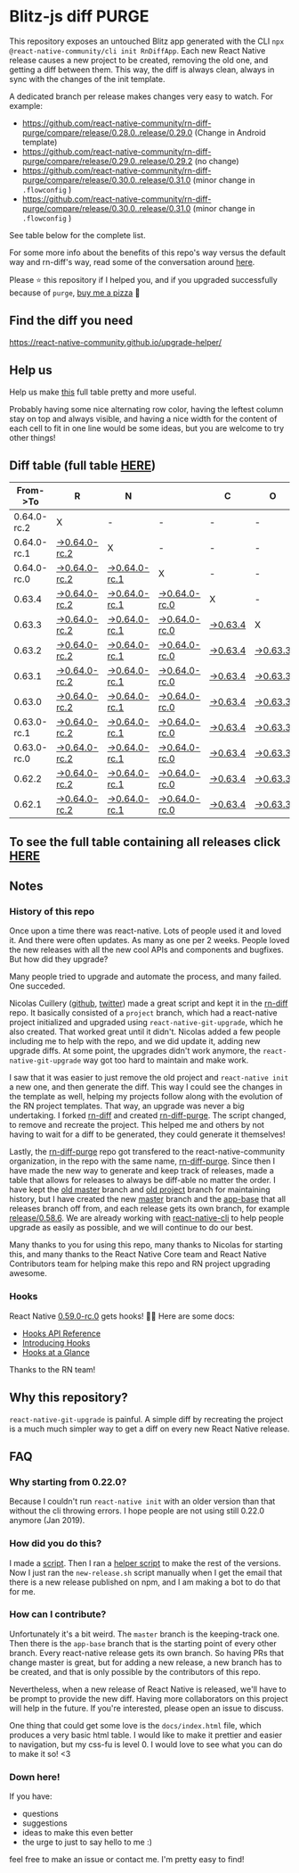 # Blitz-js diff PURGE

This repository exposes an untouched Blitz app generated with the CLI
`npx @react-native-community/cli init RnDiffApp`. Each new React Native release causes a new project to be created, removing the old one, and getting a diff between them. This way, the diff is always clean, always in sync with the changes of the init template.

A dedicated branch per release makes changes very easy
to watch. For example:

* https://github.com/react-native-community/rn-diff-purge/compare/release/0.28.0..release/0.29.0
(Change in Android template)
* https://github.com/react-native-community/rn-diff-purge/compare/release/0.29.0..release/0.29.2
(no change)
* https://github.com/react-native-community/rn-diff-purge/compare/release/0.30.0..release/0.31.0
(minor change in `.flowconfig` )
* https://github.com/react-native-community/rn-diff-purge/compare/release/0.30.0..release/0.31.0
(minor change in `.flowconfig` )

See table below for the complete list.

For some more info about the benefits of this repo's way versus the default way and rn-diff's way, read some of the conversation around [here](https://github.com/react-native-community/discussions-and-proposals/issues/68#issuecomment-452227478).

Please :star: this repository if I helped you, and if you upgraded successfully because of `purge`, [buy me a pizza](https://www.buymeacoffee.com/DGWwHVZ4s) :pizza:

## Find the diff you need
https://react-native-community.github.io/upgrade-helper/

## Help us
Help us make [this](https://react-native-community.github.io/rn-diff-purge) full table pretty and more useful.

Probably having some nice alternating row color, having the leftest column stay on top and always visible, and having a nice width for the content of each cell to fit in one line would be some ideas, but you are welcome to try other things!

## Diff table (full table [HERE](https://react-native-community.github.io/rn-diff-purge/))

| From->To    | R                                                                                                                         | N                                                                                                                         |                                                                                                                           | C                                                                                                               | O                                                                                                               | R                                                                                                               | E                                                                                                               |                                                                                                                 | T                                                                                                                         | E                                                                                                                    | A                                                                                                          | M   |
| ----------- | ------------------------------------------------------------------------------------------------------------------------- | ------------------------------------------------------------------------------------------------------------------------- | ------------------------------------------------------------------------------------------------------------------------- | --------------------------------------------------------------------------------------------------------------- | --------------------------------------------------------------------------------------------------------------- | --------------------------------------------------------------------------------------------------------------- | --------------------------------------------------------------------------------------------------------------- | --------------------------------------------------------------------------------------------------------------- | ------------------------------------------------------------------------------------------------------------------------- | -------------------------------------------------------------------------------------------------------------------- | ---------------------------------------------------------------------------------------------------------- | --- |
| 0.64.0-rc.2 | X                                                                                                                         | -                                                                                                                         | -                                                                                                                         | -                                                                                                               | -                                                                                                               | -                                                                                                               | -                                                                                                               | -                                                                                                               | -                                                                                                                         | -                                                                                                                    | -                                                                                                          | -   |
| 0.64.0-rc.1 | [->0.64.0-rc.2](https://github.com/react-native-community/rn-diff-purge/compare/release/0.64.0-rc.1..release/0.64.0-rc.2) | X                                                                                                                         | -                                                                                                                         | -                                                                                                               | -                                                                                                               | -                                                                                                               | -                                                                                                               | -                                                                                                               | -                                                                                                                         | -                                                                                                                    | -                                                                                                          | -   |
| 0.64.0-rc.0 | [->0.64.0-rc.2](https://github.com/react-native-community/rn-diff-purge/compare/release/0.64.0-rc.0..release/0.64.0-rc.2) | [->0.64.0-rc.1](https://github.com/react-native-community/rn-diff-purge/compare/release/0.64.0-rc.0..release/0.64.0-rc.1) | X                                                                                                                         | -                                                                                                               | -                                                                                                               | -                                                                                                               | -                                                                                                               | -                                                                                                               | -                                                                                                                         | -                                                                                                                    | -                                                                                                          | -   |
| 0.63.4      | [->0.64.0-rc.2](https://github.com/react-native-community/rn-diff-purge/compare/release/0.63.4..release/0.64.0-rc.2)      | [->0.64.0-rc.1](https://github.com/react-native-community/rn-diff-purge/compare/release/0.63.4..release/0.64.0-rc.1)      | [->0.64.0-rc.0](https://github.com/react-native-community/rn-diff-purge/compare/release/0.63.4..release/0.64.0-rc.0)      | X                                                                                                               | -                                                                                                               | -                                                                                                               | -                                                                                                               | -                                                                                                               | -                                                                                                                         | -                                                                                                                    | -                                                                                                          | -   |
| 0.63.3      | [->0.64.0-rc.2](https://github.com/react-native-community/rn-diff-purge/compare/release/0.63.3..release/0.64.0-rc.2)      | [->0.64.0-rc.1](https://github.com/react-native-community/rn-diff-purge/compare/release/0.63.3..release/0.64.0-rc.1)      | [->0.64.0-rc.0](https://github.com/react-native-community/rn-diff-purge/compare/release/0.63.3..release/0.64.0-rc.0)      | [->0.63.4](https://github.com/react-native-community/rn-diff-purge/compare/release/0.63.3..release/0.63.4)      | X                                                                                                               | -                                                                                                               | -                                                                                                               | -                                                                                                               | -                                                                                                                         | -                                                                                                                    | -                                                                                                          | -   |
| 0.63.2      | [->0.64.0-rc.2](https://github.com/react-native-community/rn-diff-purge/compare/release/0.63.2..release/0.64.0-rc.2)      | [->0.64.0-rc.1](https://github.com/react-native-community/rn-diff-purge/compare/release/0.63.2..release/0.64.0-rc.1)      | [->0.64.0-rc.0](https://github.com/react-native-community/rn-diff-purge/compare/release/0.63.2..release/0.64.0-rc.0)      | [->0.63.4](https://github.com/react-native-community/rn-diff-purge/compare/release/0.63.2..release/0.63.4)      | [->0.63.3](https://github.com/react-native-community/rn-diff-purge/compare/release/0.63.2..release/0.63.3)      | X                                                                                                               | -                                                                                                               | -                                                                                                               | -                                                                                                                         | -                                                                                                                    | -                                                                                                          | -   |
| 0.63.1      | [->0.64.0-rc.2](https://github.com/react-native-community/rn-diff-purge/compare/release/0.63.1..release/0.64.0-rc.2)      | [->0.64.0-rc.1](https://github.com/react-native-community/rn-diff-purge/compare/release/0.63.1..release/0.64.0-rc.1)      | [->0.64.0-rc.0](https://github.com/react-native-community/rn-diff-purge/compare/release/0.63.1..release/0.64.0-rc.0)      | [->0.63.4](https://github.com/react-native-community/rn-diff-purge/compare/release/0.63.1..release/0.63.4)      | [->0.63.3](https://github.com/react-native-community/rn-diff-purge/compare/release/0.63.1..release/0.63.3)      | [->0.63.2](https://github.com/react-native-community/rn-diff-purge/compare/release/0.63.1..release/0.63.2)      | X                                                                                                               | -                                                                                                               | -                                                                                                                         | -                                                                                                                    | -                                                                                                          | -   |
| 0.63.0      | [->0.64.0-rc.2](https://github.com/react-native-community/rn-diff-purge/compare/release/0.63.0..release/0.64.0-rc.2)      | [->0.64.0-rc.1](https://github.com/react-native-community/rn-diff-purge/compare/release/0.63.0..release/0.64.0-rc.1)      | [->0.64.0-rc.0](https://github.com/react-native-community/rn-diff-purge/compare/release/0.63.0..release/0.64.0-rc.0)      | [->0.63.4](https://github.com/react-native-community/rn-diff-purge/compare/release/0.63.0..release/0.63.4)      | [->0.63.3](https://github.com/react-native-community/rn-diff-purge/compare/release/0.63.0..release/0.63.3)      | [->0.63.2](https://github.com/react-native-community/rn-diff-purge/compare/release/0.63.0..release/0.63.2)      | [->0.63.1](https://github.com/react-native-community/rn-diff-purge/compare/release/0.63.0..release/0.63.1)      | X                                                                                                               | -                                                                                                                         | -                                                                                                                    | -                                                                                                          | -   |
| 0.63.0-rc.1 | [->0.64.0-rc.2](https://github.com/react-native-community/rn-diff-purge/compare/release/0.63.0-rc.1..release/0.64.0-rc.2) | [->0.64.0-rc.1](https://github.com/react-native-community/rn-diff-purge/compare/release/0.63.0-rc.1..release/0.64.0-rc.1) | [->0.64.0-rc.0](https://github.com/react-native-community/rn-diff-purge/compare/release/0.63.0-rc.1..release/0.64.0-rc.0) | [->0.63.4](https://github.com/react-native-community/rn-diff-purge/compare/release/0.63.0-rc.1..release/0.63.4) | [->0.63.3](https://github.com/react-native-community/rn-diff-purge/compare/release/0.63.0-rc.1..release/0.63.3) | [->0.63.2](https://github.com/react-native-community/rn-diff-purge/compare/release/0.63.0-rc.1..release/0.63.2) | [->0.63.1](https://github.com/react-native-community/rn-diff-purge/compare/release/0.63.0-rc.1..release/0.63.1) | [->0.63.0](https://github.com/react-native-community/rn-diff-purge/compare/release/0.63.0-rc.1..release/0.63.0) | X                                                                                                                         | -                                                                                                                    | -                                                                                                          | -   |
| 0.63.0-rc.0 | [->0.64.0-rc.2](https://github.com/react-native-community/rn-diff-purge/compare/release/0.63.0-rc.0..release/0.64.0-rc.2) | [->0.64.0-rc.1](https://github.com/react-native-community/rn-diff-purge/compare/release/0.63.0-rc.0..release/0.64.0-rc.1) | [->0.64.0-rc.0](https://github.com/react-native-community/rn-diff-purge/compare/release/0.63.0-rc.0..release/0.64.0-rc.0) | [->0.63.4](https://github.com/react-native-community/rn-diff-purge/compare/release/0.63.0-rc.0..release/0.63.4) | [->0.63.3](https://github.com/react-native-community/rn-diff-purge/compare/release/0.63.0-rc.0..release/0.63.3) | [->0.63.2](https://github.com/react-native-community/rn-diff-purge/compare/release/0.63.0-rc.0..release/0.63.2) | [->0.63.1](https://github.com/react-native-community/rn-diff-purge/compare/release/0.63.0-rc.0..release/0.63.1) | [->0.63.0](https://github.com/react-native-community/rn-diff-purge/compare/release/0.63.0-rc.0..release/0.63.0) | [->0.63.0-rc.1](https://github.com/react-native-community/rn-diff-purge/compare/release/0.63.0-rc.0..release/0.63.0-rc.1) | X                                                                                                                    | -                                                                                                          | -   |
| 0.62.2      | [->0.64.0-rc.2](https://github.com/react-native-community/rn-diff-purge/compare/release/0.62.2..release/0.64.0-rc.2)      | [->0.64.0-rc.1](https://github.com/react-native-community/rn-diff-purge/compare/release/0.62.2..release/0.64.0-rc.1)      | [->0.64.0-rc.0](https://github.com/react-native-community/rn-diff-purge/compare/release/0.62.2..release/0.64.0-rc.0)      | [->0.63.4](https://github.com/react-native-community/rn-diff-purge/compare/release/0.62.2..release/0.63.4)      | [->0.63.3](https://github.com/react-native-community/rn-diff-purge/compare/release/0.62.2..release/0.63.3)      | [->0.63.2](https://github.com/react-native-community/rn-diff-purge/compare/release/0.62.2..release/0.63.2)      | [->0.63.1](https://github.com/react-native-community/rn-diff-purge/compare/release/0.62.2..release/0.63.1)      | [->0.63.0](https://github.com/react-native-community/rn-diff-purge/compare/release/0.62.2..release/0.63.0)      | [->0.63.0-rc.1](https://github.com/react-native-community/rn-diff-purge/compare/release/0.62.2..release/0.63.0-rc.1)      | [->0.63.0-rc.0](https://github.com/react-native-community/rn-diff-purge/compare/release/0.62.2..release/0.63.0-rc.0) | X                                                                                                          | -   |
| 0.62.1      | [->0.64.0-rc.2](https://github.com/react-native-community/rn-diff-purge/compare/release/0.62.1..release/0.64.0-rc.2)      | [->0.64.0-rc.1](https://github.com/react-native-community/rn-diff-purge/compare/release/0.62.1..release/0.64.0-rc.1)      | [->0.64.0-rc.0](https://github.com/react-native-community/rn-diff-purge/compare/release/0.62.1..release/0.64.0-rc.0)      | [->0.63.4](https://github.com/react-native-community/rn-diff-purge/compare/release/0.62.1..release/0.63.4)      | [->0.63.3](https://github.com/react-native-community/rn-diff-purge/compare/release/0.62.1..release/0.63.3)      | [->0.63.2](https://github.com/react-native-community/rn-diff-purge/compare/release/0.62.1..release/0.63.2)      | [->0.63.1](https://github.com/react-native-community/rn-diff-purge/compare/release/0.62.1..release/0.63.1)      | [->0.63.0](https://github.com/react-native-community/rn-diff-purge/compare/release/0.62.1..release/0.63.0)      | [->0.63.0-rc.1](https://github.com/react-native-community/rn-diff-purge/compare/release/0.62.1..release/0.63.0-rc.1)      | [->0.63.0-rc.0](https://github.com/react-native-community/rn-diff-purge/compare/release/0.62.1..release/0.63.0-rc.0) | [->0.62.2](https://github.com/react-native-community/rn-diff-purge/compare/release/0.62.1..release/0.62.2) | X   |

## To see the full table containing all releases click [HERE](https://react-native-community.github.io/rn-diff-purge/)

## Notes

### History of this repo

Once upon a time there was react-native. Lots of people used it and loved it. And there were often updates. As many as one per 2 weeks. People loved the new releases with all the new cool APIs and components and bugfixes. But how did they upgrade?

Many people tried to upgrade and automate the process, and many failed. One succeded.

Nicolas Cuillery ([github](https://github.com/ncuillery), [twitter](https://twitter.com/ncuillery)) made a great script and kept it in the [rn-diff](https://github.com/ncuillery/rn-diff) repo. It basically consisted of a `project` branch, which had a react-native project initialized and upgraded using `react-native-git-upgrade`, which he also created. That worked great until it didn't. Nicolas added a few people including me to help with the repo, and we did update it, adding new upgrade diffs. At some point, the upgrades didn't work anymore, the `react-native-git-upgrade` way got too hard to maintain and make work.

I saw that it was easier to just remove the old project and `react-native init` a new one, and then generate the diff. This way I could see the changes in the template as well, helping my projects follow along with the evolution of the RN project templates. That way, an upgrade was never a big undertaking. I forked [rn-diff](https://github.com/ncuillery/rn-diff) and created [rn-diff-purge](https://github.com/react-native-community/rn-diff-purge). The script changed, to remove and recreate the project. This helped me and others by not having to wait for a diff to be generated, they could generate it themselves!

Lastly, the [rn-diff-purge](https://github.com/react-native-community/rn-diff-purge) repo got transfered to the react-native-community organization, in the repo with the same name, [rn-diff-purge](https://github.com/react-native-community/rn-diff-purge). Since then I have made the new way to generate and keep track of releases, made a table that allows for releases to always be diff-able no matter the order. I have kept the [old master](https://github.com/react-native-community/rn-diff-purge/tree/old/master) branch and [old project](https://github.com/react-native-community/rn-diff-purge/tree/old/project) branch for maintaining history, but I have created the new [master](https://github.com/react-native-community/rn-diff-purge/tree/master) branch and the [app-base](https://github.com/react-native-community/rn-diff-purge/tree/app-base) that all releases branch off from, and each release gets its own branch, for example [release/0.58.6](https://github.com/react-native-community/rn-diff-purge/tree/release/0.58.6). We are already working with [react-native-cli](https://github.com/react-native-community/react-native-cli) to help people upgrade as easily as possible, and we will continue to do our best.

Many thanks to you for using this repo, many thanks to Nicolas for starting this, and many thanks to the React Native Core team and React Native Contributors team for helping make this repo and RN project upgrading awesome.

### Hooks
React Native [0.59.0-rc.0](https://github.com/react-native-community/rn-diff-purge#version-changes) gets hooks! 🎉🥳
Here are some docs:
- [Hooks API Reference](https://reactjs.org/docs/hooks-reference.html)
- [Introducing Hooks](https://reactjs.org/docs/hooks-intro.html)
- [Hooks at a Glance](https://reactjs.org/docs/hooks-overview.html)

Thanks to the RN team!

## Why this repository?
`react-native-git-upgrade` is painful. A simple diff by recreating the project is a much much simpler way to get a diff on every new React Native release.

## FAQ

### Why starting from 0.22.0?

Because I couldn't run `react-native init` with an older version than that without the cli throwing errors. I hope people are not using still 0.22.0 anymore (Jan 2019).

### How did you do this?

I made a [script](https://github.com/react-native-community/rn-diff-purge/blob/master/new-release.sh). Then I ran a [helper script](https://github.com/react-native-community/rn-diff-purge/blob/master/new-release.sh) to make the rest of the versions.
Now I just ran the `new-release.sh` script manually when I get the email that there is a new release published on npm, and I am making a bot to do that for me.

### How can I contribute?

Unfortunately it's a bit weird. The `master` branch is the keeping-track one. Then there is the `app-base` branch that is the starting point of every other branch. Every react-native release gets its own branch. So having PRs that change master is great, but for adding a new release, a new branch has to be created, and that is only possible by the contributors of this repo.

Nevertheless, when a new release of React Native is released, we'll have to be prompt to provide
the new diff. Having more collaborators on this project will help in the future. If you're interested, please open an issue to discuss.

One thing that could get some love is the `docs/index.html` file, which produces a very basic html table. I would like to make it prettier and easier to navigation, but my css-fu is level 0. I would love to see what you can do to make it so! <3

### Down here!

If you have:
- questions
- suggestions
- ideas to make this even better
- the urge to just to say hello to me :)

feel free to make an issue or contact me. I'm pretty easy to find!
